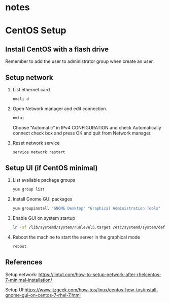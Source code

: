 # notes
# CentOS Setup

## Install CentOS with a flash drive
Remember to add the user to administrator group when create an user.

## Setup network

1. List ethernet card
    ```bash
    nmcli d
    ```

2. Open Network manager and edit connection.
    ```bash
    nmtui
    ```
    Choose “Automatic” in IPv4 CONFIGURATION and check Automatically connect check box and press OK and quit from Network manager.

3. Reset network service
    ```bash
    service network restart
    ```
    
## Setup UI (if CentOS minimal)

1. List available package groups
    ```bash
    yum group list
    ```
    
2. Install Gnome GUI packages
    ```bash
    yum groupinstall "GNOME Desktop" "Graphical Administration Tools"
    ```

3. Enable GUI on system startup
    ```bash
    ln -sf /lib/systemd/system/runlevel5.target /etc/systemd/system/default.target
    ```

4. Reboot the machine to start the server in the graphical mode
    ```bash
    reboot
    ```


## References
Setup network: https://lintut.com/how-to-setup-network-after-rhelcentos-7-minimal-installation/

Setup UI:https://www.itzgeek.com/how-tos/linux/centos-how-tos/install-gnome-gui-on-centos-7-rhel-7.html



